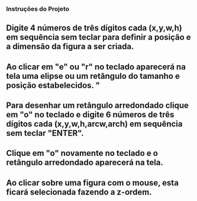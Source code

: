 ### Instruções do Projeto
##  Digite 4 números de três dígitos cada (x,y,w,h) em sequência sem teclar <ENTER> para definir a posição e a dimensão da figura a ser criada.
## Ao clicar em "e" ou "r" no teclado aparecerá na tela uma elipse ou um retângulo do tamanho e posição estabelecidos. "
## Para desenhar um retângulo arredondado clique em "o" no teclado e digite 6 números de três dígitos cada (x,y,w,h,arcw,arch) em sequência sem teclar "ENTER".
## Clique em "o" novamente no teclado e o retângulo arredondado aparecerá na tela.
## Ao clicar sobre uma figura com o mouse, esta ficará selecionada fazendo a z-ordem.
